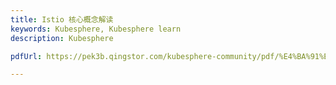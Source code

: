 ```yaml
---
title: Istio 核心概念解读
keywords: Kubesphere, Kubesphere learn
description: Kubesphere

pdfUrl: https://pek3b.qingstor.com/kubesphere-community/pdf/%E4%BA%91%E5%8E%9F%E7%94%9F%E5%AE%9E%E6%88%98/Service%20Mesh%20%E5%85%A5%E9%97%A8%E4%B8%8E%E5%AE%9E%E6%88%98.pdf

---
```


